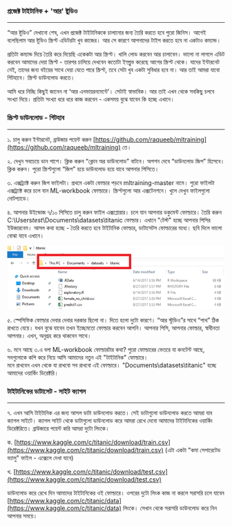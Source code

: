 ### প্রজেক্ট টাইটানিক + 'আর' ষ্টুডিও

---

“আর ষ্টুডিও” দেখানো শেষ, এখন প্রজেক্ট টাইটানিককে চালানোর জন্য তৈরি করতে হবে পুরো জিনিস। আগেই বলেছিলাম আর ষ্টুডিও স্ক্রিপ্ট এডিটরটা খুব কাজের। আর সে কারণে আপনাদের টাইপ করতে হবে না একটাও কম্যান্ড।

প্রতিটা কম্যান্ড দিয়ে তৈরি করে দিয়েছি একেকটা আর স্ক্রিপ্ট। খালি লোড করবেন আর চালাবেন। ভালো না লাগলে এডিট করবেন আমাদের দেয়া স্ক্রিপ্ট - তারপর চালিয়ে দেখবেন কতোটা ইম্প্রুভ করেছে আগের স্ক্রিপ্ট থেকে। যাদের ইন্টারনেট নেই, তাদের জন্য বইয়ের সাথে দেয়া যেতে পারে স্ক্রিপ্ট, তবে সেটা খুব একটা সুবিধার হবে না। আর তাই আমরা যাবো গিটহাবে। স্ক্রিপ্ট ডাউনলোড করতে।

আমি ধরে নিচ্ছি কিছুই জানেন না ‘আর এনভায়রনমেন্টে’। সেটাই স্বাভাবিক। আর তাই এখন থেকে সবকিছু চলবে সংখ্যা দিয়ে। প্রতিটা সংখ্যা ধরে ধরে কাজ করবেন - একসময় বুঝে যাবেন কি হচ্ছে এখানে।

### স্ক্রিপ্ট ডাউনলোড - গিটহাব

---

১. চালু করুন ইন্টারনেট, ব্রাউজার পয়েন্ট করুন [https://github.com/raqueeb/mltraining](https://github.com/raqueeb/mltraining) তে।

২. দেখুন সবচেয়ে ডান পাশে। ক্লিক করুন “ক্লোন অর ডাউনলোড” বাটনে। অপশন দেবে “ডাউনলোড জিপ” হিসেবে। ক্লিক করুন। পুরো স্ক্রিপ্টগুলো “জিপ” হয়ে ডাউনলোড হয়ে যাবে আপনার পিসিতে।

৩. এক্সট্র্যাক্ট করুন জিপ ফাইলটা। প্রথমে একটা ফোল্ডার পড়বে mltraining-master নামে। পুরো ফাইলটা এক্সট্র্যাক্ট করে চলে যান ML-workbook ফোল্ডারে। স্ক্রিপ্টগুলো আর এক্সটেনশনে। খুলে দেখুন ফাইলগুলো নোটপ্যাডে।

৪. আপনার উইন্ডোজ ৭/১০ পিসিতে চালু করুন ফাইল এক্সপ্লোরার। চলে যান আপনার ডকুমেন্ট ফোল্ডারে। তৈরি করুন C:\Users$test$\Documents\datasets\titanic ফোল্ডার। এখানে "টেস্ট" হচ্ছে আপনার পিসির ইউজারনেম। আসল কথা হচ্ছে -  তৈরি করতে হবে টাইটানিক ফোল্ডার, ডাটাসেটস ফোল্ডারের মধ্যে। ছবি দিলে ভালো বোঝা যাবে এখানে।

![](/assets/folder.png)

৫. স্পেসিফিক ফোল্ডার দেবার দেবার দরকার ছিলো না। দিতে হলো দুটো কারণে। “আর স্টুডিও”র সাথে “পাথ” ঠিক রাখতে যেয়ে। যখন বুঝে যাবেন তখন ইচ্ছেমতো ফোল্ডার করবেন আপনি। আপনার পিসি, আপনার ফোল্ডার, স্বাধীনতা আপনার। এখন, অনুগ্রহ করে থাকবেন সাথে।

৬. মনে আছে ৩.এ বলা ML-workbook ফোল্ডারটার কথা? পুরো ফোল্ডারের ভেতরে যা কনটেন্ট আছে, সবগুলোকে কপি করে নিয়ে আসি আমাদের নতুন এই "টাইটানিক" ফোল্ডারে।  
 মনে রাখবেন এখন থেকে যা রাখবো সব রাখবো এই ফোল্ডারে। "Documents\datasets\titanic" হচ্ছে আমাদের ওয়ার্কিং ডিরেক্টরি।

### টাইটানিকের ডাটাসেট - সাইট ক্যাগল

---

৭. এখন আসি টাইটানিক এর জন্য আসল ডাটা ডাউনলোড করতে। সেই ডাটাগুলো ডাউনলোড করতে আমরা যাব ক্যাগল সাইটে। ক্যাগল সাইট থেকে ডাটাগুলো ডাউনলোড করে আমরা রেখে দেবো আমাদের টাইটানিকের ওয়ার্কিং ডিরেক্টরিতে। ব্রাউজারে পয়েন্ট করি আমরা দুটো লিংকে।

ক. [https://www.kaggle.com/c/titanic/download/train.csv](https://www.kaggle.com/c/titanic/download/train.csv) \(এটা একটা "কমা সেপারেটেড ভ্যালু" ফাইল - এক্সেলে দেখা যাবে\)

খ.  [https://www.kaggle.com/c/titanic/download/test.csv](https://www.kaggle.com/c/titanic/download/test.csv)

ডাউনলোড করে রেখে দিন আমাদের টাইটানিকের ওই ফোল্ডারে। ওপরের দুটো লিংক কাজ না করলে সরাসরি চলে যাবেন [https://www.kaggle.com/c/titanic/data](https://www.kaggle.com/c/titanic/data) লিংকে। সেখান থেকে সরাসরি ডাউনলোড করে নিন আপনার সময়ে।

